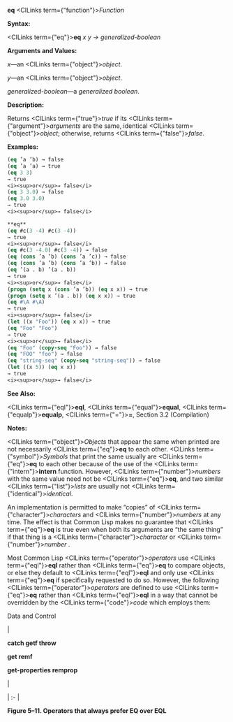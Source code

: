 **eq** <ClLinks  term={"function"}><i>Function</i></ClLinks> 



**Syntax:** 



<ClLinks  term={"eq"}><b>eq</b></ClLinks> *x y → generalized-boolean* 



**Arguments and Values:** 



*x*—an <ClLinks  term={"object"}><i>object</i></ClLinks>. 



*y*—an <ClLinks  term={"object"}><i>object</i></ClLinks>. 



*generalized-boolean*—a *generalized boolean*. 



**Description:** 



Returns <ClLinks  term={"true"}><i>true</i></ClLinks> if its <ClLinks  term={"argument"}><i>arguments</i></ClLinks> are the same, identical <ClLinks  term={"object"}><i>object</i></ClLinks>; otherwise, returns <ClLinks  term={"false"}><i>false</i></ClLinks>. 

**Examples:**
```lisp
(eq ’a ’b) → false 
(eq ’a ’a) → true 
(eq 3 3) 
→ true 
<i><sup>or</sup>→ false</i> 
(eq 3 3.0) → false 
(eq 3.0 3.0) 
→ true 
<i><sup>or</sup>→ false</i> 

**eq** 
(eq #c(3 -4) #c(3 -4)) 
→ true 
<i><sup>or</sup>→ false</i> 
(eq #c(3 -4.0) #c(3 -4)) → false 
(eq (cons ’a ’b) (cons ’a ’c)) → false 
(eq (cons ’a ’b) (cons ’a ’b)) → false 
(eq ’(a . b) ’(a . b)) 
→ true 
<i><sup>or</sup>→ false</i> 
(progn (setq x (cons ’a ’b)) (eq x x)) → true 
(progn (setq x ’(a . b)) (eq x x)) → true 
(eq #\A #\A) 
→ true 
<i><sup>or</sup>→ false</i> 
(let ((x "Foo")) (eq x x)) → true 
(eq "Foo" "Foo") 
→ true 
<i><sup>or</sup>→ false</i> 
(eq "Foo" (copy-seq "Foo")) → false 
(eq "FOO" "foo") → false 
(eq "string-seq" (copy-seq "string-seq")) → false 
(let ((x 5)) (eq x x)) 
→ true 
<i><sup>or</sup>→ false</i> 
```
**See Also:** 



<ClLinks  term={"eql"}><b>eql</b></ClLinks>, <ClLinks  term={"equal"}><b>equal</b></ClLinks>, <ClLinks  term={"equalp"}><b>equalp</b></ClLinks>, <ClLinks  term={"="}><b>=</b></ClLinks>, Section 3.2 (Compilation) 



**Notes:** 



<ClLinks  term={"object"}><i>Objects</i></ClLinks> that appear the same when printed are not necessarily <ClLinks  term={"eq"}><b>eq</b></ClLinks> to each other. <ClLinks  term={"symbol"}><i>Symbols</i></ClLinks> that print the same usually are <ClLinks  term={"eq"}><b>eq</b></ClLinks> to each other because of the use of the <ClLinks  term={"intern"}><b>intern</b></ClLinks> function. However, <ClLinks  term={"number"}><i>numbers</i></ClLinks> with the same value need not be <ClLinks  term={"eq"}><b>eq</b></ClLinks>, and two similar <ClLinks  term={"list"}><i>lists</i></ClLinks> are usually not <ClLinks  term={"identical"}><i>identical</i></ClLinks>. 



An implementation is permitted to make “copies” of <ClLinks  term={"character"}><i>characters</i></ClLinks> and <ClLinks  term={"number"}><i>numbers</i></ClLinks> at any time. The effect is that Common Lisp makes no guarantee that <ClLinks  term={"eq"}><b>eq</b></ClLinks> is true even when both its arguments are “the same thing” if that thing is a <ClLinks  term={"character"}><i>character</i></ClLinks> or <ClLinks  term={"number"}><i>number</i></ClLinks> . 



Most Common Lisp <ClLinks  term={"operator"}><i>operators</i></ClLinks> use <ClLinks  term={"eql"}><b>eql</b></ClLinks> rather than <ClLinks  term={"eq"}><b>eq</b></ClLinks> to compare objects, or else they default to <ClLinks  term={"eql"}><b>eql</b></ClLinks> and only use <ClLinks  term={"eq"}><b>eq</b></ClLinks> if specifically requested to do so. However, the following <ClLinks  term={"operator"}><i>operators</i></ClLinks> are defined to use <ClLinks  term={"eq"}><b>eq</b></ClLinks> rather than <ClLinks  term={"eql"}><b>eql</b></ClLinks> in a way that cannot be overridden by the <ClLinks  term={"code"}><i>code</i></ClLinks> which employs them: 



Data and Control 











|<p>**catch getf throw** </p><p>**get remf** </p><p>**get-properties remprop**</p>|

| :- |





**Figure 5–11. Operators that always prefer EQ over EQL** 



